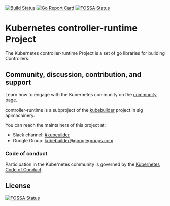 [![Build Status]( https://travis-ci.org/tsungming/controller-runtime.svg?branch=master)](https://travis-ci.org/tsungming/controller-runtime "Travis")
[![Go Report Card](https://goreportcard.com/badge/github.com/tsungming/controller-runtime)](https://goreportcard.com/report/github.com/tsungming/controller-runtime)
[![FOSSA Status](https://app.fossa.io/api/projects/git%2Bgithub.com%2Ftsungming%2Fcontroller-runtime.svg?type=shield)](https://app.fossa.io/projects/git%2Bgithub.com%2Ftsungming%2Fcontroller-runtime?ref=badge_shield)

# Kubernetes controller-runtime Project

The Kubernetes controller-runtime Project is a set of go libraries for building Controllers.


## Community, discussion, contribution, and support

Learn how to engage with the Kubernetes community on the [community page](http://kubernetes.io/community/).

controller-runtime is a subproject of the [kubebuilder](https://github.com/tsungming/controller-runtime) project
in sig apimachinery.

You can reach the maintainers of this project at:

- Slack channel: [#kubeuilder](http://slack.k8s.io/#kubebuilder)
- Google Group: [kubebuilder@googlegroups.com](https://groups.google.com/forum/#!forum/kubebuilder)

### Code of conduct

Participation in the Kubernetes community is governed by the [Kubernetes Code of Conduct](code-of-conduct.md).


## License
[![FOSSA Status](https://app.fossa.io/api/projects/git%2Bgithub.com%2Ftsungming%2Fcontroller-runtime.svg?type=large)](https://app.fossa.io/projects/git%2Bgithub.com%2Ftsungming%2Fcontroller-runtime?ref=badge_large)